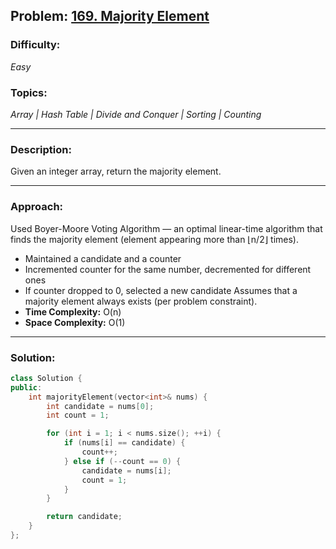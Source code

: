 ## Problem: [169. Majority Element](https://leetcode.com/problems/majority-element/)

### Difficulty:
*Easy*

### Topics:
*Array | Hash Table | Divide and Conquer | Sorting | Counting*

---

### Description:
Given an integer array, return the majority element.

---

### Approach:
Used Boyer-Moore Voting Algorithm — an optimal linear-time algorithm that finds the majority element (element appearing more than ⌊n/2⌋ times).
- Maintained a candidate and a counter
- Incremented counter for the same number, decremented for different ones
- If counter dropped to 0, selected a new candidate
Assumes that a majority element always exists (per problem constraint).
- **Time Complexity:** O(n)
- **Space Complexity:** O(1)

---

### Solution:
```cpp
class Solution {
public:
    int majorityElement(vector<int>& nums) {
        int candidate = nums[0];
        int count = 1;

        for (int i = 1; i < nums.size(); ++i) {
            if (nums[i] == candidate) {
                count++;
            } else if (--count == 0) {
                candidate = nums[i];
                count = 1;
            }
        }

        return candidate;
    }
};
```

